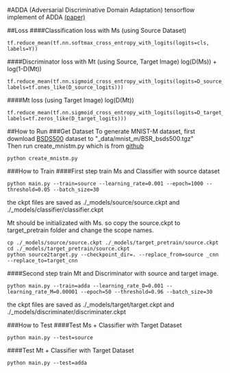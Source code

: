 #ADDA (Adversarial Discriminative Domain Adaptation)
tensorflow implement of ADDA [(paper)](https://arxiv.org/abs/1702.05464)

##Loss
####Classification loss with Ms (using Source Dataset)
```
tf.reduce_mean(tf.nn.softmax_cross_entropy_with_logits(logits=cls, labels=Y))
```
####Discriminator loss with Mt (using Source, Target Image)
log(D(Ms)) + log(1-D(Mt))
```
tf.reduce_mean(tf.nn.sigmoid_cross_entropy_with_logits(logits=D_source_logits, labels=tf.ones_like(D_source_logits)))
```
####Mt loss (using Target Image)
log(D(Mt))
```
tf.reduce_mean(tf.nn.sigmoid_cross_entropy_with_logits(logits=D_target_logits, labels=tf.zeros_like(D_target_logits)))
```

##How to Run
###Get Dataset
To generate MNIST-M dataset, first download [BSDS500](http://www.eecs.berkeley.edu/Research/Projects/CS/vision/grouping/BSR/BSR_bsds500.tgz) dataset to "_data/mnist_m/BSR_bsds500.tgz"
<br>
Then run create_mnistm.py which is from [github](https://github.com/pumpikano/tf-dann)
```
python create_mnistm.py
```
###How to Train
####First step
train Ms and Classifier with source dataset 
```
python main.py --train=source --learning_rate=0.001 --epoch=1000 --threshold=0.05 --batch_size=30
```
the ckpt files are saved as ./_models/source/source.ckpt and ./_models/classifier/classifier.ckpt 

Mt should be initializated with Ms. so copy the source.ckpt to target_pretrain folder and change the scope names.
```
cp ./_models/source/source.ckpt ./_models/target_pretrain/source.ckpt
cd ./_models/target_pretrain/source.ckpt
python source2target.py --checkpoint_dir=. --replace_from=source _cnn --replace_to=target_cnn
```

####Second step
train Mt and Discriminator with source and target image. 
```
python main.py --train=adda --learning_rate_D=0.001 --learning_rate_M=0.00001 --epoch=50 --threshold=0.96 --batch_size=30
```
the ckpt files are saved as ./_models/target/target.ckpt and ./_models/discriminater/discriminater.ckpt 

###How to Test
####Test Ms + Classifier with Target Dataset
```
python main.py --test=source
```
####Test Mt + Classifier with Target Dataset
```
python main.py --test=adda
```



